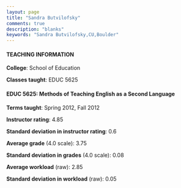 ```yaml
---
layout: page
title: "Sandra Butvilofsky" 
comments: true
description: "blanks"
keywords: "Sandra Butvilofsky,CU,Boulder"
---
```

<head>
<script src="https://ajax.googleapis.com/ajax/libs/jquery/2.1.3/jquery.min.js"></script>
<script src="https://dl.dropboxusercontent.com/s/pc42nxpaw1ea4o9/highcharts.js?dl=0"></script>
<!-- <script src="../assets/js/highcharts.js"></script> -->
<style type="text/css">@font-face {
	font-family: "Bebas Neue";
	src: url(https://www.filehosting.org/file/details/544349/BebasNeue Regular.otf) format("opentype");
	}
	h1.Bebas { 
		font-family: "Bebas Neue", Verdana, Tahoma;
	}
</style>
</head>
	   
#### TEACHING INFORMATION

**College**: School of Education

**Classes taught**: EDUC 5625

#### EDUC 5625: Methods of Teaching English as a Second Language

**Terms taught**: Spring 2012, Fall 2012

**Instructor rating**: 4.85

**Standard deviation in instructor rating**: 0.6

**Average grade** (4.0 scale): 3.75

**Standard deviation in grades** (4.0 scale): 0.08

**Average workload** (raw): 2.85

**Standard deviation in workload** (raw): 0.05

